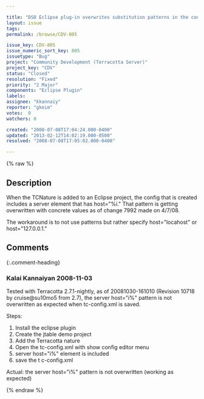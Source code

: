 ```yaml
---

title: "DSO Eclipse plug-in overwrites substitution patterns in the configuration"
layout: issue
tags: 
permalink: /browse/CDV-805

issue_key: CDV-805
issue_numeric_sort_key: 805
issuetype: "Bug"
project: "Community Development (Terracotta Server)"
project_key: "CDV"
status: "Closed"
resolution: "Fixed"
priority: "2 Major"
components: "Eclipse Plugin"
labels: 
assignee: "kkannaiy"
reporter: "gkeim"
votes:  0
watchers: 0

created: "2008-07-08T17:04:24.000-0400"
updated: "2013-02-12T14:02:19.000-0500"
resolved: "2008-07-08T17:05:02.000-0400"

---
```




{% raw %}



## Description

<div markdown="1" class="description">

When the TCNature is added to an Eclipse project, the config that is created includes a server element that has host="%i."  That pattern is getting overwritten with concrete values as of change 7992 made on 4/7/08.

The workaround is to not use patterns but rather specify host="locahost" or host="127.0.0.1."


</div>

## Comments


{:.comment-heading}
### **Kalai Kannaiyan** <span class="date">2008-11-03</span>

<div markdown="1" class="comment">

Tested with Terracotta 2.7.1-nightly, as of 20081030-161010 (Revision 10718 by cruise@su10mo5 from 2.7), the server host="i%" pattern is not overwritten as expected when tc-config.xml is saved.

Steps:
1. Install the eclipse plugin
2. Create the jtable demo project
3. Add the Terracotta nature
4. Open the tc-config.xml with show config editor menu
5.  server host="i%" element is included
6. save the t c-config.xml 

Actual: the server host="i%" pattern is not overwritten (working as expected)

</div>



{% endraw %}
